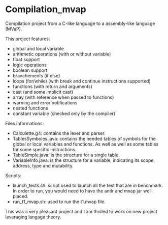 # Compilation_mvap

Compilation project from a C-like language to a assembly-like language (MVaP).

This project features:
  - global and local variable
  - arithmetic operations (with or without variable)
  - float support
  - logic operations
  - boolean support
  - branchements (if else)
  - loops (for/while) (with break and continue instructions supported)
  - functions (with return and arguments)
  - cast (and some implicit cast)
  - array (with reference when passed to functions)
  - warning and error notifications
  - nested functions
  - constant variable (checked only by the compiler)

Files informations:
  - Calculette.g4: contains the lexer and parser.
  - TablesSymboles.java: contains the needed tables of symbols for the global or local variables and functions. As well as well as some tables for some specific instructions.
  - TableSimple.java: is the structure for a single table.
  - VariableInfo.java: is the structure for a variable, indicating its scope, address, type and mutability.
  
Scripts:
  - launch_tests.sh: script used to launch all the test that are in benchmark. In order to run, you would need to have the antlr and mvap jar well placed.
  - run_t1_mvap.sh: used to run the t1.mvap file.


This was a very pleasant project and I am thrilled to work on new project leveraging langage theory.
